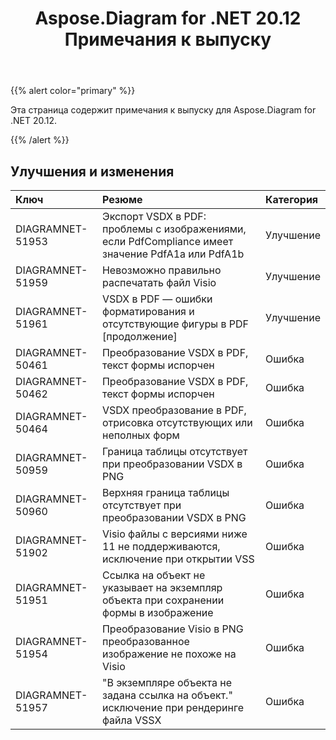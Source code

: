 ﻿---
title: Aspose.Diagram for .NET 20.12 Примечания к выпуску
type: docs
weight: 8
url: /ru/net/aspose-diagram-for-net-20-12-release-notes/
---
{{% alert color="primary" %}}

Эта страница содержит примечания к выпуску для Aspose.Diagram for .NET 20.12.

{{% /alert %}}
## **Улучшения и изменения**  ##

|**Ключ**|**Резюме**|**Категория**|
|:- |:- |:- |
|DIAGRAMNET-51953|Экспорт VSDX в PDF: проблемы с изображениями, если PdfCompliance имеет значение PdfA1a или PdfA1b|Улучшение|
|DIAGRAMNET-51959|Невозможно правильно распечатать файл Visio|Улучшение|
|DIAGRAMNET-51961|VSDX в PDF — ошибки форматирования и отсутствующие фигуры в PDF [продолжение]|Улучшение|
|DIAGRAMNET-50461|Преобразование VSDX в PDF, текст формы испорчен|Ошибка|
|DIAGRAMNET-50462|Преобразование VSDX в PDF, текст формы испорчен|Ошибка|
|DIAGRAMNET-50464|VSDX преобразование в PDF, отрисовка отсутствующих или неполных форм|Ошибка|
|DIAGRAMNET-50959|Граница таблицы отсутствует при преобразовании VSDX в PNG|Ошибка|
|DIAGRAMNET-50960|Верхняя граница таблицы отсутствует при преобразовании VSDX в PNG|Ошибка|
|DIAGRAMNET-51902|Visio файлы с версиями ниже 11 не поддерживаются, исключение при открытии VSS|Ошибка|
|DIAGRAMNET-51951|Ссылка на объект не указывает на экземпляр объекта при сохранении формы в изображение|Ошибка|
|DIAGRAMNET-51954|Преобразование Visio в PNG преобразованное изображение не похоже на Visio|Ошибка|
|DIAGRAMNET-51957|"В экземпляре объекта не задана ссылка на объект." исключение при рендеринге файла VSSX|Ошибка|



